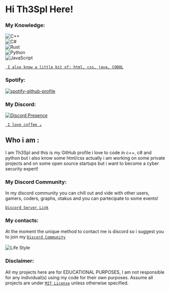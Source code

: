 # Hi Th3Spl Here!

### My Knowledge:
![C++](https://img.shields.io/badge/c++-%2300599C.svg?style=for-the-badge&logo=c%2B%2B&logoColor=white)
<br />
![C#](https://img.shields.io/badge/c%23-%23239120.svg?style=for-the-badge&logo=c-sharp&logoColor=white)
<br />
![Rust](https://img.shields.io/badge/rust-%23000000.svg?style=for-the-badge&logo=rust&logoColor=white) 
<br />
![Python](https://img.shields.io/badge/python-3670A0?style=for-the-badge&logo=python&logoColor=ffdd54)
<br />
![JavaScript](https://img.shields.io/badge/javascript-%23323330.svg?style=for-the-badge&logo=javascript&logoColor=%23F7DF1E)


[` I also know a little bit of: html, css, java, COBOL`]('https://github.com/Th3Spl')

### Spotify:
[![spotify-github-profile](https://spotify-github-profile.vercel.app/api/view?uid=31e2zm5f74xifzyo73v62bg6kp7a&cover_image=true&theme=natemoo-re&bar_color=1138d4&bar_color_cover=false)](https://spotify-github-profile.vercel.app/api/view?uid=31e2zm5f74xifzyo73v62bg6kp7a&redirect=true)

### My Discord:
[![Discord Presence](https://lanyard.cnrad.dev/api/720879703598039131?idleMessage=currently+offline!&hideDiscrim=true&bg=161b22)](https://discord.com/users/720879703598039131)

[` I love coffee ☕`]('https://github.com/Th3Spl')

## Who i am :
I am Th3Spl and this is my GitHub profile
i love to code in c++, c# and python but i also 
know some html/css actually i am working on some 
private projects and on some open source startups
but i want to become a cyber security expert!

### My Discord Community:
In my discord community you can chill out and vide with other 
users, gamers, coders, graphs, otakus and you can partecipate
to some events!

[`Discord Server Link`](https://discord.gg/635ysHGDG6)

### My contacts:
At the moment the unique method to 
contact me is discord so i suggest you to join
my [`Discord Community`](https://github.com/Th3Spl/Th3Spl/blob/main/README.md#hi-th3spl-here)
<br />
<br />
![Life Style](https://i.imgur.com/2Rn7HYe.png)
### Disclaimer:
All my projects here are for EDUCATIONAL PURPOSES, I am not responsible for any individual(s) using my code for their own purposes. Assume all projects are under [`MIT License`](https://opensource.org/licenses/MIT) unless otherwise specified.
